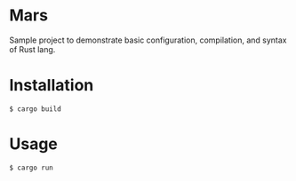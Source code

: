 # Mars
Sample project to demonstrate basic configuration, compilation, and syntax of Rust lang.

# Installation
```
$ cargo build
```

# Usage
```
$ cargo run
```